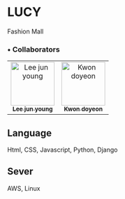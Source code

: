 # LUCY
Fashion Mall

<h3>• Collaborators</h3>
<table>
  <tbody>
    <tr>
      <td align="center"><a href="https://github.com/JUNYONG99"><img src="https://avatars.githubusercontent.com/u/118879439?v=4" width="100px;" alt="Lee jun young"/><br /><sub><b>Lee jun young</b></sub></a></td>
      <td align="center"><a href="https://github.com/D-kwon"><img src="https://avatars.githubusercontent.com/u/46434494?v=4" width="100px;" alt="Kwon doyeon"/><br /><sub><b>Kwon doyeon</b></sub></a></td>   
    </tr>
      </tbody>
</table>

## Language
Html, CSS, Javascript, Python, Django
## Sever
AWS, Linux
